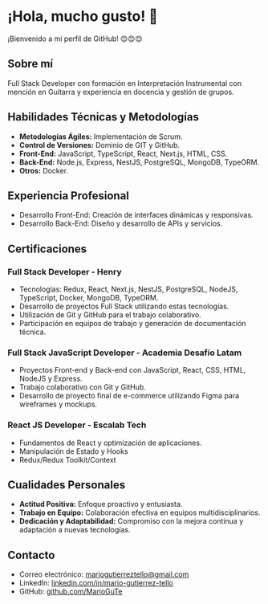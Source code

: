 # ¡Hola, mucho gusto! 👋

¡Bienvenido a mi perfil de GitHub! 😊😊😊

## Sobre mí

Full Stack Developer con formación en Interpretación Instrumental con mención en Guitarra y experiencia en docencia y gestión de grupos.

## Habilidades Técnicas y Metodologías

- **Metodologías Ágiles:** Implementación de Scrum.
- **Control de Versiones:** Dominio de GIT y GitHub.
- **Front-End:** JavaScript, TypeScript, React, Next.js, HTML, CSS.
- **Back-End:** Node.js, Express, NestJS, PostgreSQL, MongoDB, TypeORM.
- **Otros:** Docker.

## Experiencia Profesional

- Desarrollo Front-End: Creación de interfaces dinámicas y responsivas.
- Desarrollo Back-End: Diseño y desarrollo de APIs y servicios.

## Certificaciones

### Full Stack Developer - Henry

- Tecnologías: Redux, React, Next.js, NestJS, PostgreSQL, NodeJS, TypeScript, Docker, MongoDB, TypeORM.
- Desarrollo de proyectos Full Stack utilizando estas tecnologías.
- Utilización de Git y GitHub para el trabajo colaborativo.
- Participación en equipos de trabajo y generación de documentación técnica.

### Full Stack JavaScript Developer - Academia Desafío Latam

- Proyectos Front-end y Back-end con JavaScript, React, CSS, HTML, NodeJS y Express.
- Trabajo colaborativo con Git y GitHub.
- Desarrollo de proyecto final de e-commerce utilizando Figma para wireframes y mockups.

### React JS Developer - Escalab Tech

- Fundamentos de React y optimización de aplicaciones.
- Manipulación de Estado y Hooks
- Redux/Redux Toolkit/Context
   
## Cualidades Personales

- **Actitud Positiva:** Enfoque proactivo y entusiasta.
- **Trabajo en Equipo:** Colaboración efectiva en equipos multidisciplinarios.
- **Dedicación y Adaptabilidad:** Compromiso con la mejora continua y adaptación a nuevas tecnologías.

## Contacto

- Correo electrónico: mariogutierreztello@gmail.com
- LinkedIn: [linkedin.com/in/mario-gutierrez-tello](linkedin.com/in/mario-gutierrez-tello)
- GitHub: [github.com/MarioGuTe](github.com/MarioGuTe)
